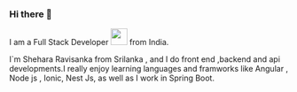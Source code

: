 ### Hi there 👋

I am a Full Stack Developer <img src="https://media.giphy.com/media/WUlplcMpOCEmTGBtBW/giphy.gif" width="30"> from India.





 I`m Shehara Ravisanka  from Srilanka , and I do front end ,backend and api developments.I really enjoy learning languages and framworks like Angular , Node js , Ionic, Nest Js,  as well as I work in Spring Boot.
 
 

